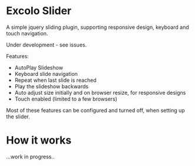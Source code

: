 Excolo Slider
============

A simple jquery sliding plugin, supporting responsive design, keyboard and touch navigation. 

Under development - see issues. 


Features:
- AutoPlay Slideshow
- Keyboard slide navigation
- Repeat when last slide is reached
- Play the slideshow backwards
- Auto adjust size initially and on browser resize, for responsive designs
- Touch enabled (limited to a few browsers)

Most of these features can be configured and turned off, when setting up the slider. 


How it works
============
...work in progress..
